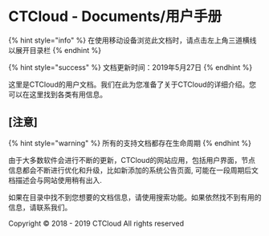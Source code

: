# CTCloud - Documents/用户手册

{% hint style="info" %}
在使用移动设备浏览此文档时，请点击左上角三道横线以展开目录栏
{% endhint %}

{% hint style="success" %}
文档更新时间：2019年5月27日
{% endhint %}

这里是CTCloud的用户文档。我们在此为您准备了关于CTCloud的详细介绍。您可以在这里找到各类有用信息。

## \[注意\]

{% hint style="warning" %}
所有的支持文档都存在生命周期
{% endhint %}

由于大多数软件会进行不断的更新，CTCloud的网站应用，包括用户界面，节点信息都会不断进行优化和升级，比如新添加的系统公告页面, 可能在一段周期后文档描述会与网站使用稍有出入.

如果在目录中找不到您想要的文档信息，请使用搜索功能。如果依然找不到有用的信息，请联系我们。



Copyright © 2018 - 2019 CTCloud All rights reserved



